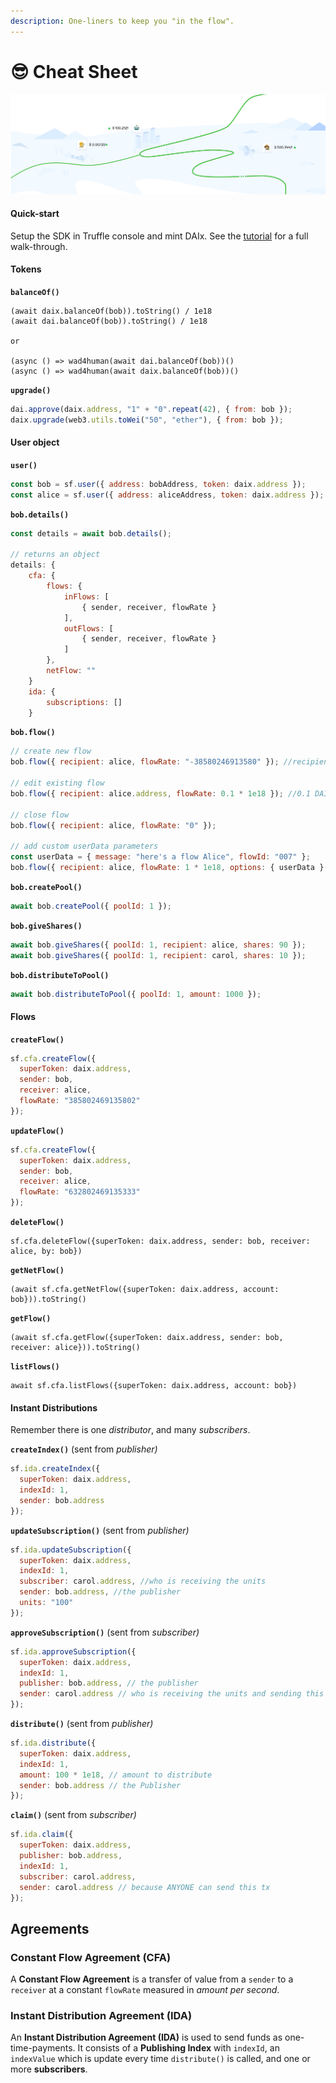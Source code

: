 ```yaml
---
description: One-liners to keep you "in the flow".
---
```


# 😎 Cheat Sheet

![](.gitbook/assets/image%20%283%29.png)

#### Quick-start

Setup the SDK in Truffle console and mint DAIx. See the [tutorial](https://github.com/superfluid-finance/superfluid-protocol-docs/tree/c0acd5ac6cab2baecb39b5b01b35daa9f175c468/tutorial/create-a-flow/README.md) for a full walk-through.

#### Tokens

**`balanceOf()`**

```text
(await daix.balanceOf(bob)).toString() / 1e18
(await dai.balanceOf(bob)).toString() / 1e18

or

(async () => wad4human(await dai.balanceOf(bob))()
(async () => wad4human(await daix.balanceOf(bob))()
```

**`upgrade()`**

```javascript
dai.approve(daix.address, "1" + "0".repeat(42), { from: bob });
daix.upgrade(web3.utils.toWei("50", "ether"), { from: bob });
```

#### User object

**`user()`**

```javascript
const bob = sf.user({ address: bobAddress, token: daix.address });
const alice = sf.user({ address: aliceAddress, token: daix.address });
```

**`bob.details()`**

```javascript
const details = await bob.details();

// returns an object
details: {
    cfa: {
        flows: {
            inFlows: [
                { sender, receiver, flowRate }
            ],
            outFlows: [
                { sender, receiver, flowRate }
            ]
        },
        netFlow: ""
    }
    ida: {
        subscriptions: []
    }
```

**`bob.flow()`**

```javascript
// create new flow
bob.flow({ recipient: alice, flowRate: "-38580246913580" }); //recipient can be user object or address

// edit existing flow
bob.flow({ recipient: alice.address, flowRate: 0.1 * 1e18 }); //0.1 DAI per second with 18 decimals.

// close flow
bob.flow({ recipient: alice, flowRate: "0" });

// add custom userData parameters
const userData = { message: "here's a flow Alice", flowId: "007" };
bob.flow({ recipient: alice, flowRate: 1 * 1e18, options: { userData } });
```

**`bob.createPool()`**

```javascript
await bob.createPool({ poolId: 1 });
```

**`bob.giveShares()`**

```javascript
await bob.giveShares({ poolId: 1, recipient: alice, shares: 90 });
await bob.giveShares({ poolId: 1, recipient: carol, shares: 10 });
```

**`bob.distributeToPool()`**

```javascript
await bob.distributeToPool({ poolId: 1, amount: 1000 });
```

#### Flows

**`createFlow()`**

```javascript
sf.cfa.createFlow({
  superToken: daix.address,
  sender: bob,
  receiver: alice,
  flowRate: "385802469135802"
});
```

**`updateFlow()`**

```javascript
sf.cfa.createFlow({
  superToken: daix.address,
  sender: bob,
  receiver: alice,
  flowRate: "632802469135333"
});
```

**`deleteFlow()`**

```text
sf.cfa.deleteFlow({superToken: daix.address, sender: bob, receiver: alice, by: bob})
```

**`getNetFlow()`**

```text
(await sf.cfa.getNetFlow({superToken: daix.address, account: bob})).toString()
```

**`getFlow()`**

```text
(await sf.cfa.getFlow({superToken: daix.address, sender: bob, receiver: alice})).toString()
```

**`listFlows()`**

```text
await sf.cfa.listFlows({superToken: daix.address, account: bob})
```

#### Instant Distributions

Remember there is one _distributor_, and many _subscribers_.

**`createIndex()`** \(sent from _publisher\)_

```javascript
sf.ida.createIndex({
  superToken: daix.address,
  indexId: 1,
  sender: bob.address
});
```

**`updateSubscription()`** \(sent from _publisher\)_

```javascript
sf.ida.updateSubscription({
  superToken: daix.address,
  indexId: 1,
  subscriber: carol.address, //who is receiving the units
  sender: bob.address, //the publisher
  units: "100"
});
```

**`approveSubscription()`** \(sent from _subscriber\)_

```javascript
sf.ida.approveSubscription({
  superToken: daix.address,
  indexId: 1,
  publisher: bob.address, // the publisher
  sender: carol.address // who is receiving the units and sending this tx
});
```

**`distribute()`** \(sent from _publisher\)_

```javascript
sf.ida.distribute({
  superToken: daix.address,
  indexId: 1,
  amount: 100 * 1e18, // amount to distribute
  sender: bob.address // the Publisher
});
```

**`claim()`** \(sent from _subscriber\)_

```javascript
sf.ida.claim({
  superToken: daix.address,
  publisher: bob.address,
  indexId: 1,
  subscriber: carol.address,
  sender: carol.address // because ANYONE can send this tx
});
```

## Agreements

### Constant Flow Agreement \(CFA\)

A **Constant Flow Agreement** is a transfer of value from a `sender` to a `receiver` at a constant `flowRate` measured in _amount per second_.

### Instant Distribution Agreement \(IDA\)

An **Instant Distribution Agreement \(IDA\)** is used to send funds as one-time-payments. It consists of a **Publishing Index** with `indexId`, an `indexValue` which is update every time `distribute()` is called, and one or more **subscribers**.

